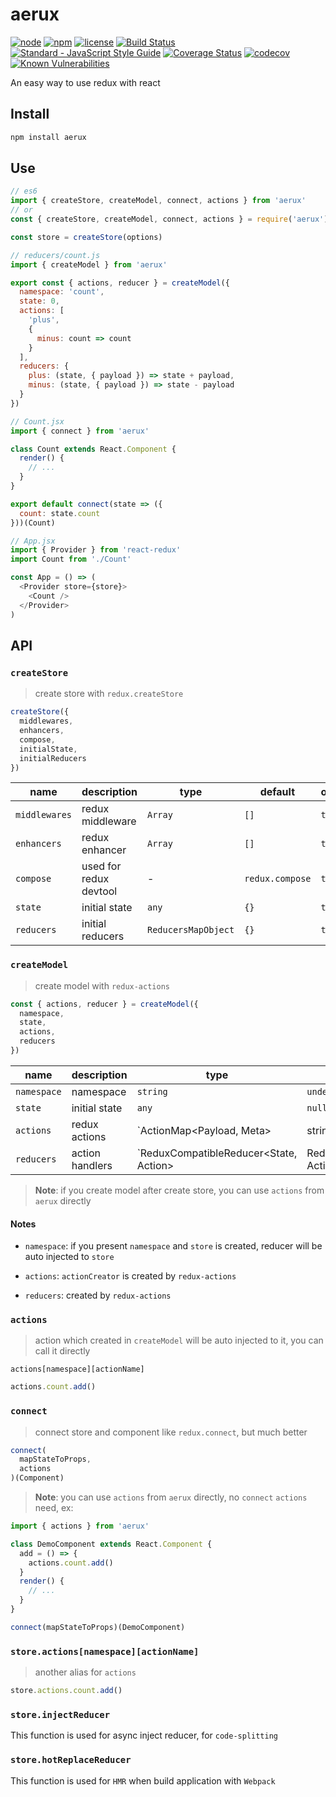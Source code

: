 # aerux

[![node](https://img.shields.io/node/v/aerux.svg)](https://www.npmjs.com/package/aerux)
[![npm](https://img.shields.io/npm/v/aerux.svg)](https://www.npmjs.com/package/aerux)
[![license](https://img.shields.io/npm/l/aerux.svg)](https://github.com/kagawagao/aerux/blob/master/LICENSE)
[![Build Status](https://travis-ci.org/kagawagao/aerux.svg?branch=master)](https://travis-ci.org/kagawagao/aerux)
[![Standard - JavaScript Style Guide](https://img.shields.io/badge/code_style-standard-brightgreen.svg)](http://standardjs.com/)
[![Coverage Status](https://coveralls.io/repos/github/kagawagao/aerux/badge.svg?branch=master)](https://coveralls.io/github/kagawagao/aerux?branch=master)
[![codecov](https://codecov.io/gh/kagawagao/aerux/branch/master/graph/badge.svg)](https://codecov.io/gh/kagawagao/aerux)
[![Known Vulnerabilities](https://snyk.io/test/github/kagawagao/aerux/badge.svg?targetFile=package.json)](https://snyk.io/test/github/kagawagao/aerux?targetFile=package.json)

An easy way to use redux with react

## Install

```bash
npm install aerux
```

## Use

```js
// es6
import { createStore, createModel, connect, actions } from 'aerux'
// or
const { createStore, createModel, connect, actions } = require('aerux')

const store = createStore(options)

// reducers/count.js
import { createModel } from 'aerux'

export const { actions, reducer } = createModel({
  namespace: 'count',
  state: 0,
  actions: [
    'plus',
    {
      minus: count => count
    }
  ],
  reducers: {
    plus: (state, { payload }) => state + payload,
    minus: (state, { payload }) => state - payload
  }
})

// Count.jsx
import { connect } from 'aerux'

class Count extends React.Component {
  render() {
    // ...
  }
}

export default connect(state => ({
  count: state.count
}))(Count)

// App.jsx
import { Provider } from 'react-redux'
import Count from './Count'

const App = () => (
  <Provider store={store}>
    <Count />
  </Provider>
)
```

## API

### `createStore`

> create store with `redux.createStore`

```js
createStore({
  middlewares,
  enhancers,
  compose,
  initialState,
  initialReducers
})
```

| name          | description            | type                | default         | optional |
| ------------- | ---------------------- | ------------------- | --------------- | -------- |
| `middlewares` | redux middleware       | `Array`             | `[]`            | `true`   |
| `enhancers`   | redux enhancer         | `Array`             | `[]`            | `true`   |
| `compose`     | used for redux devtool | -                   | `redux.compose` | `true`   |
| `state`       | initial state          | `any`               | `{}`            | `true`   |
| `reducers`    | initial reducers       | `ReducersMapObject` | `{}`            | `true`   |

### `createModel`

> create model with `redux-actions`

```js
const { actions, reducer } = createModel({
  namespace,
  state,
  actions,
  reducers
})
```

| name        | description     | type                                                                                                       | default     | optional |
| ----------- | --------------- | ---------------------------------------------------------------------------------------------------------- | ----------- | -------- |
| `namespace` | namespace       | `string`                                                                                                   | `undefined` | `false`  |
| `state`     | initial state   | `any`                                                                                                      | `null`      | `true`   |
| `actions`   | redux actions   | `ActionMap<Payload, Meta> | string`                                                                        | `true`      |
| `reducers`  | action handlers | `ReduxCompatibleReducer<State, Action<Payload>> | ReduxCompatibleReducerMeta<State, Action<Payload>, any>` | `{}`        | `true`   |

> **Note**: if you create model after create store, you can use `actions` from `aerux` directly

#### Notes

- `namespace`: if you present `namespace` and `store` is created, reducer will be auto injected to `store`

- `actions`: `actionCreator` is created by `redux-actions`
- `reducers`: created by `redux-actions`

### `actions`

> action which created in `createModel` will be auto injected to it, you can call it directly

`actions[namespace][actionName]`

```js
actions.count.add()
```

### `connect`

> connect store and component like `redux.connect`, but much better

```js
connect(
  mapStateToProps,
  actions
)(Component)
```

> **Note**: you can use `actions` from `aerux` directly, no `connect` `actions` need, ex:

```js
import { actions } from 'aerux'

class DemoComponent extends React.Component {
  add = () => {
    actions.count.add()
  }
  render() {
    // ...
  }
}

connect(mapStateToProps)(DemoComponent)
```

### `store.actions[namespace][actionName]`

> another alias for `actions`

```js
store.actions.count.add()
```

### `store.injectReducer`

This function is used for async inject reducer, for `code-splitting`

### `store.hotReplaceReducer`

This function is used for `HMR` when build application with `Webpack`
